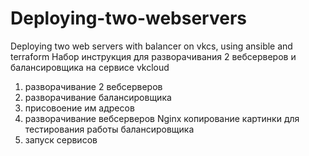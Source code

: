 # Deploying-two-webservers
Deploying two web servers with balancer on vkcs, using ansible and terraform
Набор инструкция для разворачивания 2 вебсерверов и балансировщика на сервисе vkcloud
1) разворачивание 2 вебсерверов
2) разворачивание балансировщика
3) присовоение им адресов
4) разворачивание вебсерверов Nginx копирование картинки для тестирования работы балансировщика
5) запуск сервисов
